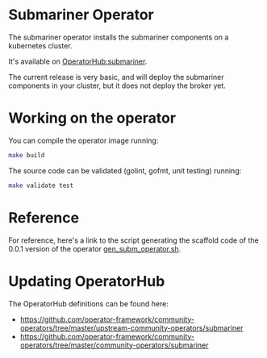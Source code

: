 # Submariner Operator

The submariner operator installs the submariner components on a kubernetes cluster.

It's available on [OperatorHub:submariner](https://operatorhub.io/operator/submariner).

The current release is very basic, and will deploy the submariner components
in your cluster, but it does not deploy the broker yet.

# Working on the operator

You can compile the operator image running:
```bash
make build
```

The source code can be validated (golint, gofmt, unit testing) running:
```bash
make validate test
```

# Reference

For reference, here's a link to the script generating the scaffold code of the 0.0.1
version of the operator [gen_subm_operator.sh](https://github.com/submariner-io/submariner/blob/v0.0.2/operators/go/gen_subm_operator.sh).


# Updating OperatorHub

The OperatorHub definitions can be found here:
* https://github.com/operator-framework/community-operators/tree/master/upstream-community-operators/submariner
* https://github.com/operator-framework/community-operators/tree/master/community-operators/submariner

